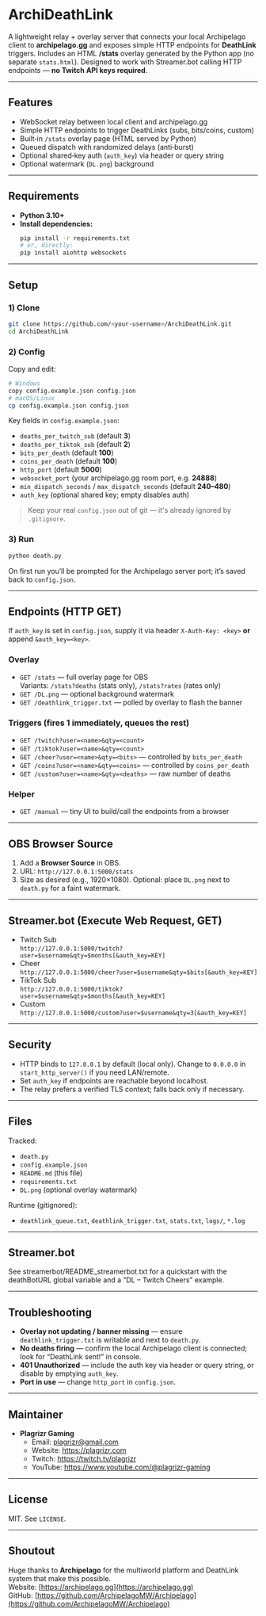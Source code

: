 # ArchiDeathLink

A lightweight relay + overlay server that connects your local Archipelago client to **archipelago.gg** and exposes simple HTTP endpoints for **DeathLink** triggers. Includes an HTML **/stats** overlay generated by the Python app (no separate `stats.html`). Designed to work with Streamer.bot calling HTTP endpoints — **no Twitch API keys required**.

---

## Features
- WebSocket relay between local client and archipelago.gg
- Simple HTTP endpoints to trigger DeathLinks (subs, bits/coins, custom)
- Built‑in `/stats` overlay page (HTML served by Python)
- Queued dispatch with randomized delays (anti‑burst)
- Optional shared‑key auth (`auth_key`) via header or query string
- Optional watermark (`DL.png`) background

---

## Requirements
- **Python 3.10+**
- **Install dependencies:**
  ```bash
  pip install -r requirements.txt
  # or, directly:
  pip install aiohttp websockets
  ```

---

## Setup

### 1) Clone
```bash
git clone https://github.com/<your-username>/ArchiDeathLink.git
cd ArchiDeathLink
```

### 2) Config
Copy and edit:
```bash
# Windows
copy config.example.json config.json
# macOS/Linux
cp config.example.json config.json
```
Key fields in `config.example.json`:
- `deaths_per_twitch_sub` (default **3**)
- `deaths_per_tiktok_sub` (default **2**)
- `bits_per_death` (default **100**)
- `coins_per_death` (default **100**)
- `http_port` (default **5000**)
- `websocket_port` (your archipelago.gg room port, e.g. **24888**)
- `min_dispatch_seconds` / `max_dispatch_seconds` (default **240–480**)
- `auth_key` (optional shared key; empty disables auth)

> Keep your real `config.json` out of git — it's already ignored by `.gitignore`.

### 3) Run
```bash
python death.py
```
On first run you’ll be prompted for the Archipelago server port; it’s saved back to `config.json`.

---

## Endpoints (HTTP GET)

If `auth_key` is set in `config.json`, supply it via header `X-Auth-Key: <key>` **or** append `&auth_key=<key>`.

### Overlay
- `GET /stats` — full overlay page for OBS  
  Variants: `/stats?deaths` (stats only), `/stats?rates` (rates only)
- `GET /DL.png` — optional background watermark
- `GET /deathlink_trigger.txt` — polled by overlay to flash the banner

### Triggers (fires 1 immediately, queues the rest)
- `GET /twitch?user=<name>&qty=<count>`
- `GET /tiktok?user=<name>&qty=<count>`
- `GET /cheer?user=<name>&qty=<bits>` — controlled by `bits_per_death`
- `GET /coins?user=<name>&qty=<coins>` — controlled by `coins_per_death`
- `GET /custom?user=<name>&qty=<deaths>` — raw number of deaths

### Helper
- `GET /manual` — tiny UI to build/call the endpoints from a browser

---

## OBS Browser Source
1. Add a **Browser Source** in OBS.
2. URL: `http://127.0.0.1:5000/stats`
3. Size as desired (e.g., 1920×1080). Optional: place `DL.png` next to `death.py` for a faint watermark.

---

## Streamer.bot (Execute Web Request, GET)
- Twitch Sub  
  `http://127.0.0.1:5000/twitch?user=$username&qty=$months[&auth_key=KEY]`
- Cheer  
  `http://127.0.0.1:5000/cheer?user=$username&qty=$bits[&auth_key=KEY]`
- TikTok Sub  
  `http://127.0.0.1:5000/tiktok?user=$username&qty=$months[&auth_key=KEY]`
- Custom  
  `http://127.0.0.1:5000/custom?user=$username&qty=3[&auth_key=KEY]`

---

## Security
- HTTP binds to `127.0.0.1` by default (local only). Change to `0.0.0.0` in `start_http_server()` if you need LAN/remote.
- Set `auth_key` if endpoints are reachable beyond localhost.
- The relay prefers a verified TLS context; falls back only if necessary.

---

## Files
Tracked:
- `death.py`
- `config.example.json`
- `README.md` (this file)
- `requirements.txt`
- `DL.png` (optional overlay watermark)

Runtime (gitignored):
- `deathlink_queue.txt`, `deathlink_trigger.txt`, `stats.txt`, `logs/`, `*.log`

---

## Streamer.bot

See streamerbot/README_streamerbot.txt for a quickstart with the deathBotURL global variable and a “DL – Twitch Cheers” example.

---

## Troubleshooting
- **Overlay not updating / banner missing** — ensure `deathlink_trigger.txt` is writable and next to `death.py`.
- **No deaths firing** — confirm the local Archipelago client is connected; look for “DeathLink sent!” in console.
- **401 Unauthorized** — include the auth key via header or query string, or disable by emptying `auth_key`.
- **Port in use** — change `http_port` in `config.json`.

---

## Maintainer
- **Plagrizr Gaming**
  - Email: [plagrizr@gmail.com](mailto:plagrizr@gmail.com)
  - Website: https://plagrizr.com
  - Twitch: https://twitch.tv/plagrizr
  - YouTube: https://www.youtube.com/@plagrizr-gaming

---

## License
MIT. See `LICENSE`.

---

## Shoutout

Huge thanks to **Archipelago** for the multiworld platform and DeathLink system that make this possible.  
Website: [https://archipelago.gg](https://archipelago.gg)  
GitHub: [https://github.com/ArchipelagoMW/Archipelago](https://github.com/ArchipelagoMW/Archipelago)

